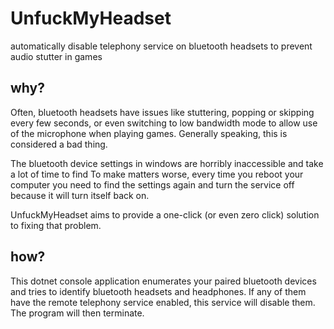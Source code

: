 # UnfuckMyHeadset
automatically disable telephony service on bluetooth headsets to prevent audio stutter in games

## why?
Often, bluetooth headsets have issues like stuttering, popping or skipping every few seconds, or even switching to low bandwidth
mode to allow use of the microphone when playing games.
Generally speaking, this is considered a bad thing.

The bluetooth device settings in windows are horribly inaccessible and take a lot of time to find
To make matters worse, every time you reboot your computer you need to find the settings again
and turn the service off because it will turn itself back on.

UnfuckMyHeadset aims to provide a one-click (or even zero click) solution to fixing that problem.

## how?
This dotnet console application enumerates your paired bluetooth devices and tries to identify
bluetooth headsets and headphones.
If any of them have the remote telephony service enabled, this service will disable them.
The program will then terminate.
